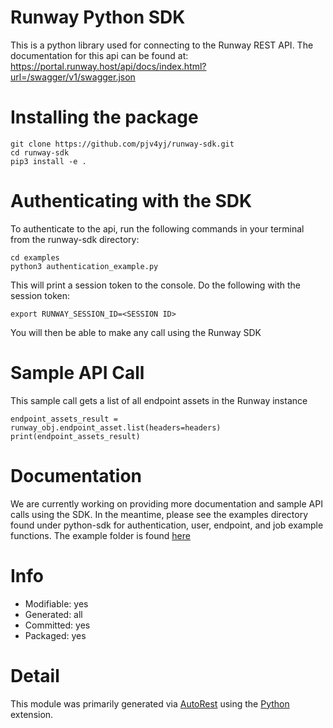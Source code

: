 # Runway Python SDK
This is a python library used for connecting to the Runway REST API. The documentation for this api can be found at:
https://portal.runway.host/api/docs/index.html?url=/swagger/v1/swagger.json

# Installing the package
```
git clone https://github.com/pjv4yj/runway-sdk.git
cd runway-sdk
pip3 install -e .
```

# Authenticating with the SDK
To authenticate to the api, run the following commands in your terminal from the runway-sdk directory:
```
cd examples
python3 authentication_example.py
```
This will print a session token to the console. Do the following with the session token:
```
export RUNWAY_SESSION_ID=<SESSION ID>
```
You will then be able to make any call using the Runway SDK

# Sample API Call
This sample call gets a list of all endpoint assets in the Runway instance

```
endpoint_assets_result = runway_obj.endpoint_asset.list(headers=headers)
print(endpoint_assets_result)
```

# Documentation
We are currently working on providing more documentation and sample API calls using the SDK. In the meantime, please see the examples directory found under python-sdk for authentication, user, endpoint, and job example functions. The example folder is found [here](./examples)

# Info
- Modifiable: yes
- Generated: all
- Committed: yes
- Packaged: yes

# Detail
This module was primarily generated via [AutoRest](https://github.com/Azure/autorest) using the [Python](https://github.com/Azure/autorest.python) extension.
